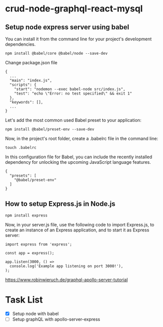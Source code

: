 # crud-node-graphql-react-mysql

## Setup node express server using babel

You can install it from the command line for your project's development dependencies.

```
npm install @babel/core @babel/node --save-dev
```

Change package.json file

```
{
  ...
  "main": "index.js",
  "scripts": {
    "start": "nodemon --exec babel-node src/index.js",
    "test": "echo \"Error: no test specified\" && exit 1"
  },
  "keywords": [],
  ...
}
```

Let's add the most common used Babel preset to your application:

```
npm install @babel/preset-env --save-dev
```

Now, in the project's root folder, create a .babelrc file in the command line:

```
touch .babelrc
```

In this configuration file for Babel, you can include the recently installed dependency for unlocking the upcoming JavaScript language features.
```
{
  "presets": [
    "@babel/preset-env"
  ]
}
```

## How to setup Express.js in Node.js

```
npm install express
```

Now, in your server.js file, use the following code to import Express.js, to create an instance of an Express application, and to start it as Express server:

```
import express from 'express';
 
const app = express();
 
app.listen(3000, () =>
  console.log('Example app listening on port 3000!'),
);
```

https://www.robinwieruch.de/graphql-apollo-server-tutorial

# Task List

- [x] Setup node with babel
- [ ] Setup graphQL with apollo-server-express